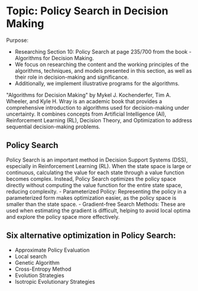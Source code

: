 # Topic: **Policy Search in Decision Making**

Purpose:
- Researching Section 10: Policy Search at page 235/700 from the book -Algorithms for Decision 
  Making. 
- We focus on researching the content and the working principles of the algorithms, techniques, 
  and models presented in this section, as well as their role in decision-making and 
  significance.
- Additionally, we implement illustrative programs for the algorithms.

"Algorithms for Decision Making" by Mykel J. Kochenderfer, Tim A. Wheeler, and Kyle H. Wray is an academic book that provides a comprehensive introduction to algorithms used for decision-making under uncertainty. It combines concepts from Artificial Intelligence (AI), Reinforcement Learning (RL), Decision Theory, and Optimization to address sequential decision-making problems.

## Policy Search
Policy Search is an important method in Decision Support Systems (DSS), especially in Reinforcement Learning (RL). When the state space is large or continuous, calculating the value for each state through a value function becomes complex. Instead, Policy Search optimizes the policy space directly without computing the value function for the entire state space, reducing complexity.
    - Parameterized Policy: Representing the policy in a parameterized form makes optimization 
      easier, as the policy space is smaller than the state space.
    - Gradient-free Search Methods: These are used when estimating the gradient is difficult, 
      helping to avoid local optima and explore the policy space more effectively.

## Six alternative optimization in Policy Search:
   - Approximate Policy Evaluation
   - Local search
   - Genetic Algorithm
   - Cross-Entropy Method
   - Evolution Strategies
   - Isotropic Evolutionary Strategies


